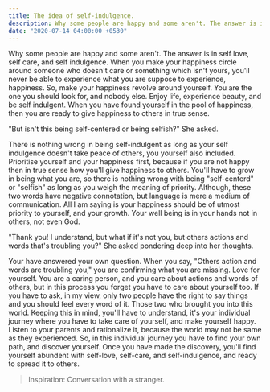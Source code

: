 ```yaml
---
title: The idea of self-indulgence.
description: Why some people are happy and some aren't. The answer is in self love, self care, and self indulgence. When you make your happiness circle around someone who doesn't care or something which isn't yours, you'll never be able to experience what you are suppose to experience, happiness. So, make your happiness revolve around yourself.
date: "2020-07-14 04:00:00 +0530"
---
```


Why some people are happy and some aren't. The answer is in self love, self care, and self indulgence. When you make your happiness circle around someone who doesn't care or something which isn't yours, you'll never be able to experience what you are suppose to experience, happiness. So, make your happiness revolve around yourself. You are the one you should look for, and nobody else. Enjoy life, experience beauty, and be self indulgent. When you have found yourself in the pool of happiness, then you are ready to give happiness to others in true sense.<br/>

"But isn't this being self-centered or being selfish?" She asked.<br/>

There is nothing wrong in being self-indulgent as long as your self indulgence doesn't take peace of others, you yourself also included. Prioritise yourself and your happiness first, because if you are not happy then in true sense how you'll give happiness to others. You'll have to grow in being what you are, so there is nothing wrong with being "self-centerd" or "selfish" as long as you weigh the meaning of priority. Although, these two words have negative connotation, but language is mere a medium of communication. All I am saying is your happiness should be of utmost priority to yourself, and your growth. Your well being is in your hands not in others, not even God.<br/>

"Thank you! I understand, but what if it's not you, but others actions and words that's troubling you?" She asked pondering deep into her thoughts.<br/>

Your have answered your own question. When you say, "Others action and words are troubling you," you are confirming what you are missing. Love for yourself. You are a caring person, and you care about actions and words of others, but in this process you forget you have to care about yourself too. If you have to ask, in my view, only two people have the right to say things and you should feel every word of it. Those two who brought you into this world. Keeping this in mind, you'll have to understand, it's your individual journey where you have to take care of yourself, and make yourself happy. Listen to your parents and rationalize it, because the world may not be same as they experienced. So, in this individual journey you have to find your own path, and discover yourself. Once you have made the discovery, you'll find yourself abundent with self-love, self-care, and self-indulgence, and ready to spread it to others.<br/>

<blockquote id="bqi">Inspiration: Conversation with a stranger.</blockquote>

